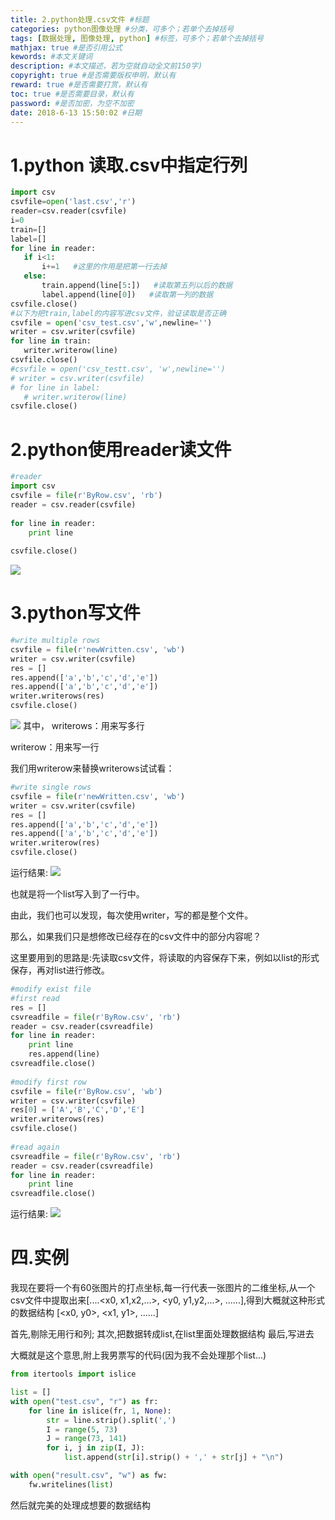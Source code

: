 ```yaml
---
title: 2.python处理.csv文件 #标题
categories: python图像处理 #分类，可多个；若单个去掉括号
tags: [数据处理, 图像处理, python] #标签，可多个；若单个去掉括号
mathjax: true #是否引用公式
kewords: #本文关键词
description: #本文描述，若为空就自动全文前150字)
copyright: true #是否需要版权申明，默认有
reward: true #是否需要打赏，默认有
toc: true #是否需要目录，默认有
password: #是否加密，为空不加密
date: 2018-6-13 15:50:02 #日期
---
```



# 1.python 读取.csv中指定行列
```python
import csv  
csvfile=open('last.csv','r')  
reader=csv.reader(csvfile)  
i=0  
train=[]  
label=[]  
for line in reader:  
   if i<1:  
       i+=1   #这里的作用是把第一行去掉  
   else:  
       train.append(line[5:])   #读取第五列以后的数据  
       label.append(line[0])   #读取第一列的数据  
csvfile.close()  
#以下为把train,label的内容写进csv文件，验证读取是否正确  
csvfile = open('csv_test.csv','w',newline='')  
writer = csv.writer(csvfile)  
for line in train:  
   writer.writerow(line)  
csvfile.close()  
#csvfile = open('csv_testt.csv', 'w',newline='')  
# writer = csv.writer(csvfile)  
# for line in label:  
   # writer.writerow(line)  
csvfile.close()  
```

# 2.python使用reader读文件
```python
#reader  
import csv  
csvfile = file(r'ByRow.csv', 'rb')  
reader = csv.reader(csvfile)  
  
for line in reader:  
    print line  
  
csvfile.close()   
```



![](https://img-blog.csdn.net/20161116193326645?watermark/2/text/aHR0cDovL2Jsb2cuY3Nkbi5uZXQv/font/5a6L5L2T/fontsize/400/fill/I0JBQkFCMA==/dissolve/70/gravity/Center)



# 3.python写文件
```python
#write multiple rows  
csvfile = file(r'newWritten.csv', 'wb')  
writer = csv.writer(csvfile)  
res = []  
res.append(['a','b','c','d','e'])  
res.append(['a','b','c','d','e'])  
writer.writerows(res)  
csvfile.close()    
```



![](https://img-blog.csdn.net/20161116194032088?watermark/2/text/aHR0cDovL2Jsb2cuY3Nkbi5uZXQv/font/5a6L5L2T/fontsize/400/fill/I0JBQkFCMA==/dissolve/70/gravity/Center)
其中，
writerows：用来写多行

writerow：用来写一行

我们用writerow来替换writerows试试看：
```python
#write single rows  
csvfile = file(r'newWritten.csv', 'wb')  
writer = csv.writer(csvfile)  
res = []  
res.append(['a','b','c','d','e'])  
res.append(['a','b','c','d','e'])  
writer.writerow(res)  
csvfile.close()  
```

运行结果:
![](https://img-blog.csdn.net/20161116194232117?watermark/2/text/aHR0cDovL2Jsb2cuY3Nkbi5uZXQv/font/5a6L5L2T/fontsize/400/fill/I0JBQkFCMA==/dissolve/70/gravity/Center)

也就是将一个list写入到了一行中。

由此，我们也可以发现，每次使用writer，写的都是整个文件。

那么，如果我们只是想修改已经存在的csv文件中的部分内容呢？

这里要用到的思路是:先读取csv文件，将读取的内容保存下来，例如以list的形式保存，再对list进行修改。

```python
#modify exist file  
#first read  
res = []  
csvreadfile = file(r'ByRow.csv', 'rb')  
reader = csv.reader(csvreadfile)  
for line in reader:  
    print line  
    res.append(line)  
csvreadfile.close()  
  
#modify first row  
csvfile = file(r'ByRow.csv', 'wb')  
writer = csv.writer(csvfile)  
res[0] = ['A','B','C','D','E']  
writer.writerows(res)  
csvfile.close()   
  
#read again  
csvreadfile = file(r'ByRow.csv', 'rb')  
reader = csv.reader(csvreadfile)  
for line in reader:  
    print line  
csvreadfile.close()
```

运行结果:
![](https://img-blog.csdn.net/20161116200440919?watermark/2/text/aHR0cDovL2Jsb2cuY3Nkbi5uZXQv/font/5a6L5L2T/fontsize/400/fill/I0JBQkFCMA==/dissolve/70/gravity/Center)

# 四.实例
我现在要将一个有60张图片的打点坐标,每一行代表一张图片的二维坐标,从一个csv文件中提取出来[....<x0, x1,x2,...>, <y0, y1,y2,...>, ......],得到大概就这种形式的数据结构 [<x0, y0>, <x1, y1>, ......]

首先,剔除无用行和列;
其次,把数据转成list,在list里面处理数据结构
最后,写进去

大概就是这个意思,附上我男票写的代码(因为我不会处理那个list...)

```python
from itertools import islice

list = []
with open("test.csv", "r") as fr:
	for line in islice(fr, 1, None):
		str = line.strip().split(',')
		I = range(5, 73)
		J = range(73, 141)
		for i, j in zip(I, J):
		    list.append(str[i].strip() + ',' + str[j] + "\n")

with open("result.csv", "w") as fw:
    fw.writelines(list)
```
然后就完美的处理成想要的数据结构








